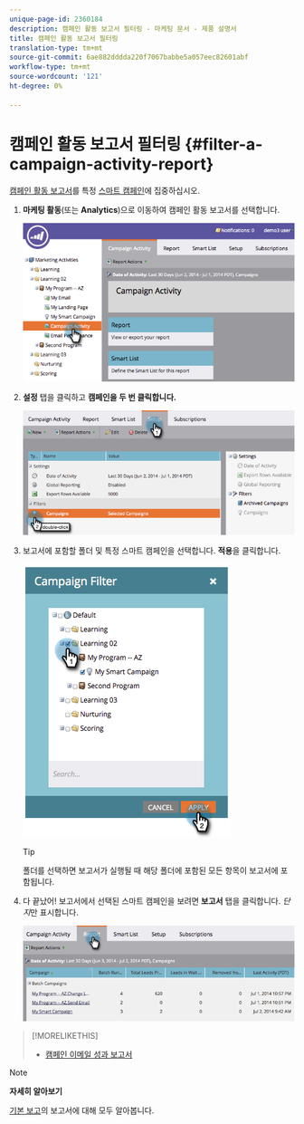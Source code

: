 ```yaml
---
unique-page-id: 2360184
description: 캠페인 활동 보고서 필터링 - 마케팅 문서 - 제품 설명서
title: 캠페인 활동 보고서 필터링
translation-type: tm+mt
source-git-commit: 6ae882dddda220f7067babbe5a057eec82601abf
workflow-type: tm+mt
source-wordcount: '121'
ht-degree: 0%

---
```



# 캠페인 활동 보고서 필터링 {#filter-a-campaign-activity-report}

[캠페인 활동 보고서](../../../../product-docs/reporting/basic-reporting/report-types/campaign-activity-report.md)를 특정 [스마트 캠페인](https://docs.marketo.com/display/docs/smart+campaigns)에 집중하십시오.

1. **마케팅 활동**(또는 **Analytics**)으로 이동하여 캠페인 활동 보고서를 선택합니다.

   ![](assets/image2014-9-16-16-3a13-3a56.png)

1. **설정** 탭을 클릭하고 **캠페인을 두 번 클릭합니다.**

   ![](assets/image2014-9-16-16-3a14-3a1.png)

1. 보고서에 포함할 폴더 및 특정 스마트 캠페인을 선택합니다. **적용**&#x200B;을 클릭합니다.

   ![](assets/image2014-9-16-16-3a14-3a11.png)

   >[!TIP]
   >
   >폴더를 선택하면 보고서가 실행될 때 해당 폴더에 포함된 모든 항목이 보고서에 포함됩니다.

1. 다 끝났어! 보고서에서 선택된 스마트 캠페인을 보려면 **보고서** 탭을 클릭합니다. *단지*&#x200B;만 표시합니다.

   ![](assets/image2014-9-16-16-3a14-3a32.png)

>[!MORELIKETHIS]
>
>* [캠페인 이메일 성과 보고서](../../../../product-docs/reporting/basic-reporting/report-types/campaign-email-performance-report.md)

>



>[!NOTE]
>
>**자세히 알아보기**
>
>[기본 보고](https://docs.marketo.com/display/docs/basic+reporting)의 보고서에 대해 모두 알아봅니다.

